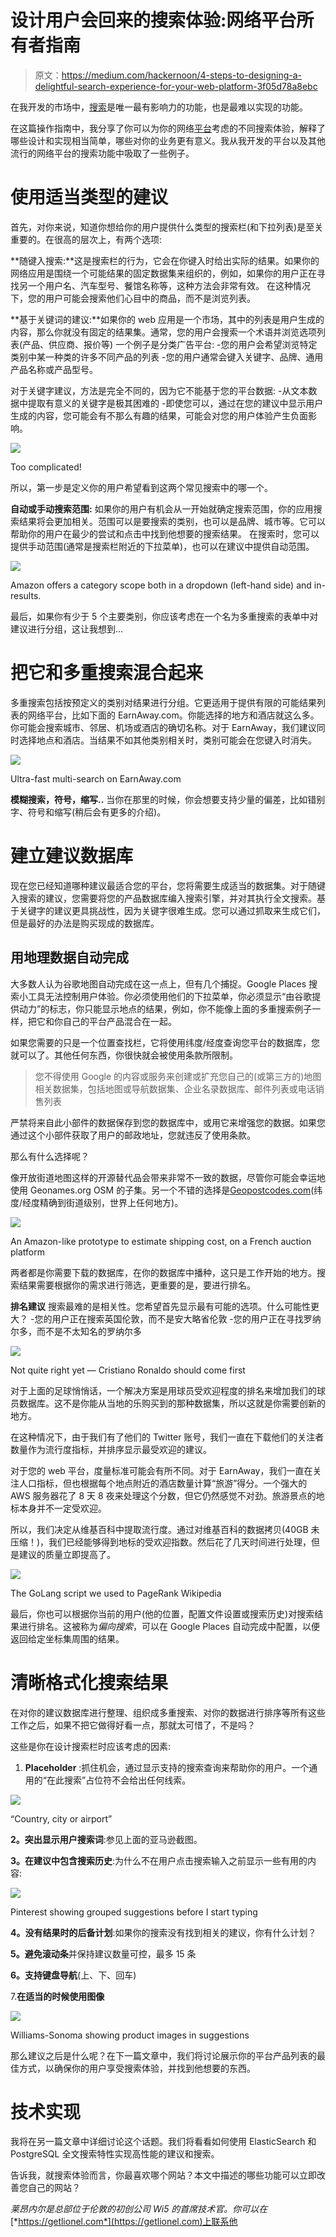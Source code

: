 # 设计用户会回来的搜索体验:网络平台所有者指南

> 原文：<https://medium.com/hackernoon/4-steps-to-designing-a-delightful-search-experience-for-your-web-platform-3f05d78a8ebc>

在我开发的市场中，[搜索](https://hackernoon.com/tagged/search)是唯一最有影响力的功能，也是最难以实现的功能。

在这篇操作指南中，我分享了你可以为你的网络[平台](https://hackernoon.com/tagged/platform)考虑的不同搜索体验，解释了哪些设计和实现相当简单，哪些对你的业务更有意义。我从我开发的平台以及其他流行的网络平台的搜索功能中吸取了一些例子。

# **使用适当类型的建议**

首先，对你来说，知道你想给你的用户提供什么类型的搜索栏(和下拉列表)是至关重要的。在很高的层次上，有两个选项:

**随键入搜索:**这是搜索栏的行为，它会在你键入时给出实际的结果。如果你的网络应用是围绕一个可能结果的固定数据集来组织的，例如，如果你的用户正在寻找另一个用户名、汽车型号、餐馆名称等，这种方法会非常有效。
在这种情况下，您的用户可能会搜索他们心目中的商品，而不是浏览列表。

**基于关键词的建议:**如果你的 web 应用是一个市场，其中的列表是用户生成的内容，那么你就没有固定的结果集。通常，您的用户会搜索一个术语并浏览选项列表(产品、供应商、报价等)
一个例子是分类广告平台:
-您的用户会希望浏览特定类别中某一种类的许多不同产品的列表
-您的用户通常会键入关键字、品牌、通用产品名称或产品型号。

对于关键字建议，方法是完全不同的，因为它不能基于您的平台数据:
-从文本数据中提取有意义的关键字是极其困难的
-即使您可以，通过在您的建议中显示用户生成的内容，您可能会有不那么有趣的结果，可能会对您的用户体验产生负面影响。

![](img/fab2f0d781fbb10c9b371a5dd3dec16d.png)

Too complicated!

所以，第一步是定义你的用户希望看到这两个常见搜索中的哪一个。

**自动或手动搜索范围:** 如果你的用户有机会从一开始就确定搜索范围，你的应用搜索结果将会更加相关。范围可以是要搜索的类别，也可以是品牌、城市等。它可以帮助你的用户在最少的尝试和点击中找到他想要的搜索结果。
在搜索时，您可以提供手动范围(通常是搜索栏附近的下拉菜单)，也可以在建议中提供自动范围。

![](img/72352a77a4548a0f6d4a778827474c36.png)

Amazon offers a category scope both in a dropdown (left-hand side) and in-results.

最后，如果你有少于 5 个主要类别，你应该考虑在一个名为多重搜索的表单中对建议进行分组，这让我想到…

# 把它和多重搜索混合起来

多重搜索包括按预定义的类别对结果进行分组。它更适用于提供有限的可能结果列表的网络平台，比如下面的 EarnAway.com。你能选择的地方和酒店就这么多。你可能会搜索城市、邻居、机场或酒店的确切名称。对于 EarnAway，我们建议同时选择地点和酒店。当结果不如其他类别相关时，类别可能会在您键入时消失。

![](img/80b245ddbba5a6bb698ac0b1598d95b4.png)

Ultra-fast multi-search on EarnAway.com

**模糊搜索，符号，缩写..** 当你在那里的时候，你会想要支持少量的偏差，比如错别字、符号和缩写(稍后会有更多的介绍)。

# **建立建议数据库**

现在您已经知道哪种建议最适合您的平台，您将需要生成适当的数据集。对于随键入搜索的建议，您需要将您的产品数据库编入搜索引擎，并对其执行全文搜索。基于关键字的建议更具挑战性，因为关键字很难生成。您可以通过抓取来生成它们，但是最好的办法是购买现成的数据库。

## 用地理数据自动完成

大多数人认为谷歌地图自动完成在这一点上，但有几个捕捉。Google Places 搜索小工具无法控制用户体验。你必须使用他们的下拉菜单，你必须显示“由谷歌提供动力”的标志，你只能显示地点的结果，例如，你不能像上面的多重搜索例子一样，把它和你自己的平台产品混合在一起。

如果您需要的只是一个位置查找栏，它将使用纬度/经度查询您平台的数据库，您就可以了。其他任何东西，你很快就会被使用条款所限制。

> 您不得使用 Google 的内容或服务来创建或扩充您自己的(或第三方的)地图相关数据集，包括地图或导航数据集、企业名录数据库、邮件列表或电话销售列表

严禁将来自此小部件的数据保存到您的数据库中，或用它来增强您的数据。如果您通过这个小部件获取了用户的邮政地址，您就违反了使用条款。

那么有什么选择呢？

像开放街道地图这样的开源替代品会带来非常不一致的数据，尽管你可能会幸运地使用 Geonames.org OSM 的子集。另一个不错的选择是[Geopostcodes.com](http://geopostcodes.com)(纬度/经度精确到街道级别，世界上任何地方)。

![](img/94ff748a096c20cb1e7c4b63a22bdb94.png)

An Amazon-like prototype to estimate shipping cost, on a French auction platform

两者都是你需要下载的数据库，在你的数据库中播种，这只是工作开始的地方。搜索结果需要根据你的需求进行筛选，更重要的是，要进行排名。

**排名建议** 搜索最难的是相关性。您希望首先显示最有可能的选项。什么可能性更大？
-您的用户正在搜索英国伦敦，而不是安大略省伦敦
-您的用户正在寻找罗纳尔多，而不是不太知名的罗纳尔多

![](img/9ce55f036351f82be84c7a1a8665b622.png)

Not quite right yet — Cristiano Ronaldo should come first

对于上面的足球悄悄话，一个解决方案是用球员受欢迎程度的排名来增加我们的球员数据库。这不是你能从当地的乐购买到的那种数据集，所以这就是你需要创新的地方。

在这种情况下，由于我们有了他们的 Twitter 账号，我们一直在下载他们的关注者数量作为流行度指标，并排序显示最受欢迎的建议。

对于您的 web 平台，度量标准可能会有所不同。对于 EarnAway，我们一直在关注人口指标，但也根据每个地点附近的酒店数量计算“旅游”得分。一个强大的 AWS 服务器花了 8 天 8 夜来处理这个分数，但它仍然感觉不对劲。旅游景点的地标本身并不一定受欢迎。

所以，我们决定从维基百科中提取流行度。通过对维基百科的数据拷贝(40GB 未压缩！)，我们已经能够得到地标的受欢迎指数。然后花了几天时间进行处理，但是建议的质量立即提高了。

![](img/6eaa76ae8b593173cc5e985994fd3b48.png)

The GoLang script we used to PageRank Wikipedia

最后，你也可以根据你当前的用户(他的位置，配置文件设置或搜索历史)对搜索结果进行排名。这被称为*偏向搜索*，可以在 Google Places 自动完成中配置，以便返回给定坐标集周围的结果。

# **清晰格式化搜索结果**

在对你的建议数据库进行整理、组织成多重搜索、对你的数据进行排序等所有这些工作之后，如果不把它做得好看一点，那就太可惜了，不是吗？

这些是你在设计搜索栏时应该考虑的因素:

1.  **Placeholder** :抓住机会，通过显示支持的搜索查询来帮助你的用户。一个通用的“在此搜索”占位符不会给出任何线索。

![](img/afce73256ec19e6c5f3bfc0574c3f241.png)

“Country, city or airport”

**2。突出显示用户搜索词**:参见上面的亚马逊截图。

**3。在建议中包含搜索历史**:为什么不在用户点击搜索输入之前显示一些有用的内容:

![](img/d93ab0a87f9312e1c3ce528ce20e55e8.png)

Pinterest showing grouped suggestions before I start typing

**4。没有结果时的后备计划**:如果你的搜索没有找到相关的建议，你有什么计划？

**5。避免滚动条**并保持建议数量可控，最多 15 条

**6。支持键盘导航**(上、下、回车)

7.**在适当的时候使用图像**

![](img/01ee5c85aea1952448a116a08e7f9b7a.png)

Williams-Sonoma showing product images in suggestions

那么建议之后是什么呢？在下一篇文章中，我们将讨论展示你的平台产品列表的最佳方式，以确保你的用户享受搜索体验，并找到他想要的东西。

# **技术实现**

我将在另一篇文章中详细讨论这个话题。我们将看看如何使用 ElasticSearch 和 PostgreSQL 全文搜索特性实现高性能的建议和搜索。

告诉我，就搜索体验而言，你最喜欢哪个网站？本文中描述的哪些功能可以立即改善您自己的网站？

*莱昂内尔是总部位于伦敦的初创公司 Wi5 的首席技术官。你可以在*[*https://getlionel.com*](https://getlionel.com)上联系他